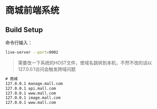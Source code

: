 # 商城前端系统



## Build Setup
命令行输入：

``` bash
live-server --port=9002
```

> 需要改一下系统的HOST文件，使域名跳转到本机，不然不改的话以127.0.0.1访问会触发跨域问题
```asp
# 商城
127.0.0.1 manage.mall.com
127.0.0.1 api.mall.com
127.0.0.1 www.mall.com
127.0.0.1 image.mall.com
127.0.0.1 www.mall.com
```